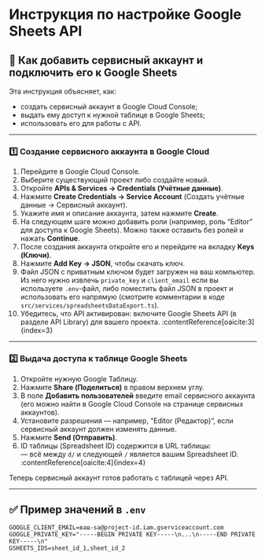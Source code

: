 # Инструкция по настройке Google Sheets API

## 📌 Как добавить сервисный аккаунт и подключить его к Google Sheets

Эта инструкция объясняет, как:

- создать сервисный аккаунт в Google Cloud Console;  
- выдать ему доступ к нужной таблице в Google Sheets;  
- использовать его для работы с API.

---

### 1️⃣ Создание сервисного аккаунта в Google Cloud

1. Перейдите в Google Cloud Console.  
2. Выберите существующий проект либо создайте новый.  
3. Откройте **APIs & Services → Credentials (Учётные данные)**.  
4. Нажмите **Create Credentials → Service Account** (Создать учётные данные → Сервисный аккаунт).  
5. Укажите имя и описание аккаунта, затем нажмите **Create**.  
6. На следующем шаге можно добавить роли (например, роль “Editor” для доступа к Google Sheets). Можно также оставить без ролей и нажать **Continue**.  
7. После создания аккаунта откройте его и перейдите на вкладку **Keys (Ключи)**.  
8. Нажмите **Add Key → JSON**, чтобы скачать ключ.  
9. Файл JSON с приватным ключом будет загружен на ваш компьютер. Из него нужно извлечь `private_key` и `client_email` если вы используете `.env`-файл, либо поместить файл JSON в проект и использовать его напрямую (смотрите комментарии в коде `src/services/spreadsheetsDataExport.ts`).  
10. Убедитесь, что API активирован: включите Google Sheets API (в разделе API Library) для вашего проекта. :contentReference[oaicite:3]{index=3}

---

### 2️⃣ Выдача доступа к таблице Google Sheets

1. Откройте нужную Google Таблицу.  
2. Нажмите **Share (Поделиться)** в правом верхнем углу.  
3. В поле **Добавить пользователей** введите email сервисного аккаунта (его можно найти в Google Cloud Console на странице сервисных аккаунтов).  
4. Установите разрешения — например, “Editor (Редактор)”, если сервисный аккаунт должен изменять данные.  
5. Нажмите **Send (Отправить)**.  
6. ID таблицы (Spreadsheet ID) содержится в URL таблицы:  
— всё между `d/` и следующей `/` является вашим Spreadsheet ID. :contentReference[oaicite:4]{index=4}

Теперь сервисный аккаунт готов работать с таблицей через API.

---

## ✅ Пример значений в `.env`

```env
GOOGLE_CLIENT_EMAIL=ваш-sa@project-id.iam.gserviceaccount.com  
GOOGLE_PRIVATE_KEY="-----BEGIN PRIVATE KEY-----\n...\n-----END PRIVATE KEY-----\n"  
GSHEETS_IDS=sheet_id_1,sheet_id_2
